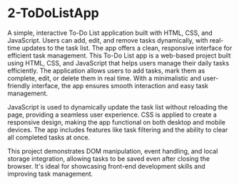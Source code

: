 # 2-ToDoListApp
A simple, interactive To-Do List application built with HTML, CSS, and JavaScript. Users can add, edit, and remove tasks dynamically, with real-time updates to the task list. The app offers a clean, responsive interface for efficient task management.
This To-Do List app is a web-based project built using HTML, CSS, and JavaScript that helps users manage their daily tasks efficiently. The application allows users to add tasks, mark them as complete, edit, or delete them in real time. With a minimalistic and user-friendly interface, the app ensures smooth interaction and easy task management.

JavaScript is used to dynamically update the task list without reloading the page, providing a seamless user experience. CSS is applied to create a responsive design, making the app functional on both desktop and mobile devices. The app includes features like task filtering and the ability to clear all completed tasks at once.

This project demonstrates DOM manipulation, event handling, and local storage integration, allowing tasks to be saved even after closing the browser. It's ideal for showcasing front-end development skills and improving task management.
